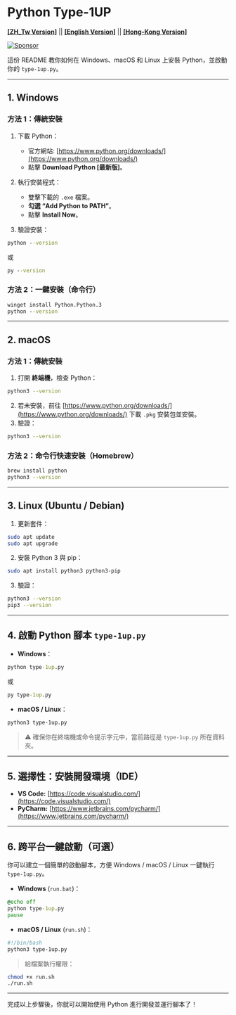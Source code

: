 
# Python Type-1UP

[**[ZH_Tw Version]**](README.md) || [**[English Version]**](README_EN.md) || [**[Hong-Kong Version]**](README_HK.md)

[![Sponsor](https://img.shields.io/badge/Sponsor-❤️-pink)](https://github.com/sponsors/InyTw)

這份 README 教你如何在 Windows、macOS 和 Linux 上安裝 Python，並啟動你的  `type-1up.py`。

---

## 1. Windows

### 方法 1：傳統安裝
1. 下載 Python：
   - 官方網站: [https://www.python.org/downloads/](https://www.python.org/downloads/)
   - 點擊 **Download Python [最新版]**。

2. 執行安裝程式：
   - 雙擊下載的 `.exe` 檔案。
   - **勾選 “Add Python to PATH”**。
   - 點擊 **Install Now**。

3. 驗證安裝：
```cmd
python --version
```
或
```cmd
py --version
```

### 方法 2：一鍵安裝（命令行）
```cmd
winget install Python.Python.3
python --version
```

---

## 2. macOS

### 方法 1：傳統安裝
1. 打開 **終端機**，檢查 Python：
```bash
python3 --version
```
2. 若未安裝，前往 [https://www.python.org/downloads/](https://www.python.org/downloads/) 下載 `.pkg` 安裝包並安裝。
3. 驗證：
```bash
python3 --version
```

### 方法 2：命令行快速安裝（Homebrew）
```bash
brew install python
python3 --version
```

---

## 3. Linux (Ubuntu / Debian)

1. 更新套件：
```bash
sudo apt update
sudo apt upgrade
```
2. 安裝 Python 3 與 pip：
```bash
sudo apt install python3 python3-pip
```
3. 驗證：
```bash
python3 --version
pip3 --version
```

---

## 4. 啟動 Python 腳本 `type-1up.py`

- **Windows**：
```cmd
python type-1up.py
```
或
```cmd
py type-1up.py
```

- **macOS / Linux**：
```bash
python3 type-1up.py
```

> ⚠️ 確保你在終端機或命令提示字元中，當前路徑是 `type-1up.py` 所在資料夾。

---

## 5. 選擇性：安裝開發環境（IDE）

- **VS Code:** [https://code.visualstudio.com/](https://code.visualstudio.com/)
- **PyCharm:** [https://www.jetbrains.com/pycharm/](https://www.jetbrains.com/pycharm/)

---

## 6. 跨平台一鍵啟動（可選）

你可以建立一個簡單的啟動腳本，方便 Windows / macOS / Linux 一鍵執行 `type-1up.py`。

- **Windows** (`run.bat`)：
```bat
@echo off
python type-1up.py
pause
```

- **macOS / Linux** (`run.sh`)：
```bash
#!/bin/bash
python3 type-1up.py
```
> 給檔案執行權限：
```bash
chmod +x run.sh
./run.sh
```

---

完成以上步驟後，你就可以開始使用 Python 進行開發並運行腳本了！
